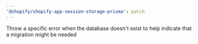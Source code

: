 ```yaml
---
'@shopify/shopify-app-session-storage-prisma': patch
---
```


Throw a specific error when the database doesn't exist to help indicate that a migration might be needed
